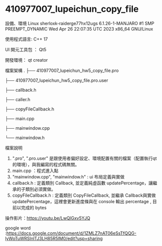 # 410977007_lupeichun_copy_file
設備、環境
Linux sherloxk-raiderge77hx12ugs 6.1.26-1-MANJARO #1 SMP PREEMPT_DYNAMIC Wed Apr 26 22:07:35 UTC 2023 x86_64 GNU/Linux

使用程式語言:
C++ 17

UI 開元工具包 ：
Qt5

開發環境：
qt creator


檔案架構
.
├── 410977007_lupeichun_hw5_copy_file.pro

├── 410977007_lupeichun_hw5_copy_file.pro.user

├── callback.h

├── caller.h

├── copyFileCallback.h

├── main.cpp

├── mainwindow.cpp

└── mainwindow.h


檔案說明
1. ".pro", ".pro.user" 是跟使用者偏好設定、環境配置有關的檔案（配置執行qt的環境），與我編寫的程式碼無關。
2. main.cpp ：程式進入點
3. "mainwindow.cpp", "mainwindow.h" : ui 布局定義與實做
4. callback.h : 定義類別 Callback, 並定義純虛函數 updatePercentage，讓繼承的子類別必須實做。
5. copyFileCallback.h :
        定義類別 CopyFileCallback, 並繼承 Callback與實做 updatePercentage，這裡會更新進度條與在 console 輸出 percentage , 目前以完成的 bytes


操作影片：https://youtu.be/LwQlGxv5YJQ

google word :https://docs.google.com/document/d/1ZMLZ7nAT06eSsTfQQG-lyWoTuWRSlnlTJ3LH85R5IM0/edit?usp=sharing




